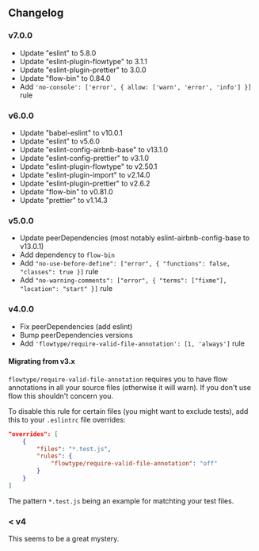 ## Changelog

### v7.0.0
* Update "eslint" to 5.8.0
* Update "eslint-plugin-flowtype" to 3.1.1
* Update "eslint-plugin-prettier" to 3.0.0
* Update "flow-bin" to 0.84.0
* Add `'no-console': ['error', { allow: ['warn', 'error', 'info'] }]` rule

### v6.0.0
* Update "babel-eslint" to v10.0.1
* Update "eslint" to v5.6.0
* Update "eslint-config-airbnb-base" to v13.1.0
* Update "eslint-config-prettier" to v3.1.0
* Update "eslint-plugin-flowtype" to v2.50.1
* Update "eslint-plugin-import" to v2.14.0
* Update "eslint-plugin-prettier" to v2.6.2
* Update "flow-bin" to v0.81.0
* Update "prettier" to v1.14.3

### v5.0.0

* Update peerDependencies (most notably eslint-airbnb-config-base to v13.0.1)
* Add dependency to `flow-bin`
* Add `"no-use-before-define": ["error", { "functions": false, "classes": true }]` rule
* Add `"no-warning-comments": ["error", { "terms": ["fixme"], "location": "start" }]` rule

### v4.0.0

* Fix peerDependencies (add eslint)
* Bump peerDependencies versions
* Add `'flowtype/require-valid-file-annotation': [1, 'always']` rule

#### Migrating from v3.x

`flowtype/require-valid-file-annotation` requires you to have flow annotations in all your source files (otherwise it will warn). If you don't use flow this shouldn't concern you.

To disable this rule for certain files (you might want to exclude tests), add this to your `.eslintrc` file overrides:

```json
"overrides": [
    {
        "files": "*.test.js",
        "rules": {
            "flowtype/require-valid-file-annotation": "off"
        }
    }
]
```

The pattern `*.test.js` being an example for matchting your test files.

### < v4

This seems to be a great mystery.
